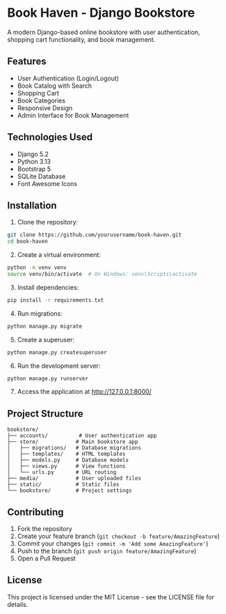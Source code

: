 # Book Haven - Django Bookstore

A modern Django-based online bookstore with user authentication, shopping cart functionality, and book management.

## Features

- User Authentication (Login/Logout)
- Book Catalog with Search
- Shopping Cart
- Book Categories
- Responsive Design
- Admin Interface for Book Management

## Technologies Used

- Django 5.2
- Python 3.13
- Bootstrap 5
- SQLite Database
- Font Awesome Icons

## Installation

1. Clone the repository:
```bash
git clone https://github.com/yourusername/book-haven.git
cd book-haven
```

2. Create a virtual environment:
```bash
python -m venv venv
source venv/bin/activate  # On Windows: venv\Scripts\activate
```

3. Install dependencies:
```bash
pip install -r requirements.txt
```

4. Run migrations:
```bash
python manage.py migrate
```

5. Create a superuser:
```bash
python manage.py createsuperuser
```

6. Run the development server:
```bash
python manage.py runserver
```

7. Access the application at http://127.0.0.1:8000/

## Project Structure

```
bookstore/
├── accounts/          # User authentication app
├── store/            # Main bookstore app
│   ├── migrations/   # Database migrations
│   ├── templates/    # HTML templates
│   ├── models.py     # Database models
│   ├── views.py      # View functions
│   └── urls.py       # URL routing
├── media/            # User uploaded files
├── static/           # Static files
└── bookstore/        # Project settings
```

## Contributing

1. Fork the repository
2. Create your feature branch (`git checkout -b feature/AmazingFeature`)
3. Commit your changes (`git commit -m 'Add some AmazingFeature'`)
4. Push to the branch (`git push origin feature/AmazingFeature`)
5. Open a Pull Request

## License

This project is licensed under the MIT License - see the LICENSE file for details. 